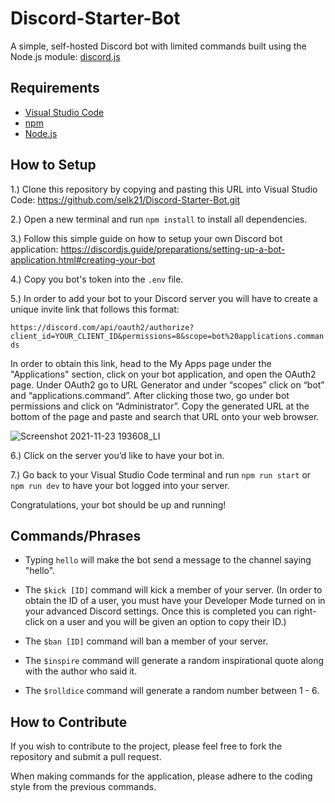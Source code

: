 # Discord-Starter-Bot

A simple, self-hosted Discord bot with limited commands built using the Node.js module: [discord.js](https://discord.js.org/)

## Requirements

- [Visual Studio Code](https://code.visualstudio.com/)
- [npm](https://docs.npmjs.com/downloading-and-installing-node-js-and-npm#using-a-node-installer-to-install-node-js-and-npm)
- [Node.js](https://nodejs.org/)

## How to Setup

1.) Clone this repository by copying and pasting this URL into Visual Studio Code: https://github.com/selk21/Discord-Starter-Bot.git

2.) Open a new terminal and run `npm install` to install all dependencies.

3.) Follow this simple guide on how to setup your own Discord bot application: https://discordjs.guide/preparations/setting-up-a-bot-application.html#creating-your-bot

4.) Copy you bot's token into the `.env` file.

5.) In order to add your bot to your Discord server you will have to create a unique invite link that follows this format: 

`https://discord.com/api/oauth2/authorize?client_id=YOUR_CLIENT_ID&permissions=8&scope=bot%20applications.commands`

In order to obtain this link, head to the My Apps page under the "Applications" section, click on your bot application, and open the OAuth2 page. Under OAuth2 go to URL Generator and under “scopes” click on “bot” and “applications.command”. After clicking those two, go under bot permissions and click on “Administrator”. Copy the generated URL at the bottom of the page and paste and search that URL onto your web browser.

![Screenshot 2021-11-23 193608_LI](https://user-images.githubusercontent.com/85317561/143383635-abe55d28-c341-4eb6-bace-08ce68258224.jpg)

6.) Click on the server you’d like to have your bot in.

7.) Go back to your Visual Studio Code terminal and run `npm run start` or `npm run dev` to have your bot logged into your server. 

Congratulations, your bot should be up and running!

## Commands/Phrases

- Typing `hello` will make the bot send a message to the channel saying "hello". 

- The `$kick [ID]` command will kick a member of your server. (In order to obtain the ID of a user, you must have your Developer Mode turned on in your advanced Discord settings. Once this is completed you can right-click on a user and you will be given an option to copy their ID.) 

- The `$ban [ID]` command will ban a member of your server.

- The `$inspire` command will generate a random inspirational quote along with the author who said it.

- The `$rolldice` command will generate a random number between 1 - 6.

## How to Contribute

If you wish to contribute to the project, please feel free to fork the repository and submit a pull request.

When making commands for the application, please adhere to the coding style from the previous commands.


